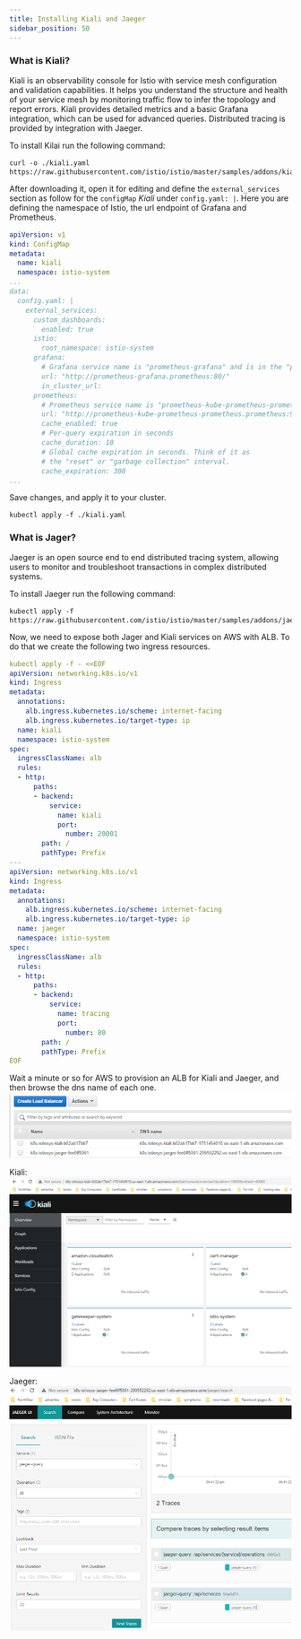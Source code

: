 ```yaml
---
title: Installing Kiali and Jaeger
sidebar_position: 50
---
```


### What is Kiali?
Kiali is an observability console for Istio with service mesh configuration and validation capabilities. It helps you understand the structure and health of your service mesh by monitoring traffic flow to infer the topology and report errors. Kiali provides detailed metrics and a basic Grafana integration, which can be used for advanced queries. Distributed tracing is provided by integration with Jaeger.

To install Kilai run the following command:
```shell
curl -o ./kiali.yaml https://raw.githubusercontent.com/istio/istio/master/samples/addons/kiali.yaml
```

After downloading it, open it for editing and define the `external_services` section as follow for the `configMap` *Kiali* under `config.yaml: |`. Here you are defining the namespace of Istio, the url endpoint of Grafana and Prometheus.

```yaml
apiVersion: v1
kind: ConfigMap
metadata:
  name: kiali
  namespace: istio-system
...
data:
  config.yaml: |
    external_services:
      custom_dashboards:
        enabled: true
      istio:
        root_namespace: istio-system
      grafana:
        # Grafana service name is "prometheus-grafana" and is in the "prometheus" namespace, running on port 80.   
        url: "http://prometheus-grafana.prometheus:80/"
        in_cluster_url:        
      prometheus:
        # Prometheus service name is "prometheus-kube-prometheus-prometheus" and is in the "prometheus" namespace, running on port 9090. 
        url: "http://prometheus-kube-prometheus-prometheus.prometheus:9090/"   
        cache_enabled: true
        # Per-query expiration in seconds
        cache_duration: 10
        # Global cache expiration in seconds. Think of it as
        # the "reset" or "garbage collection" interval.
        cache_expiration: 300   
...
```
Save changes, and apply it to your cluster.
```shell
kubectl apply -f ./kiali.yaml
```

### What is Jager?
Jaeger is an open source end to end distributed tracing system, allowing users to monitor and troubleshoot transactions in complex distributed systems.

To install Jaeger run the following command:
```shell
kubectl apply -f https://raw.githubusercontent.com/istio/istio/master/samples/addons/jaeger.yaml
```

Now, we need to expose both Jager and Kiali services on AWS with ALB. To do that we create the following two ingress resources.
```yaml
kubectl apply -f - <<EOF
apiVersion: networking.k8s.io/v1
kind: Ingress
metadata:
  annotations:
    alb.ingress.kubernetes.io/scheme: internet-facing
    alb.ingress.kubernetes.io/target-type: ip
  name: kiali
  namespace: istio-system
spec:
  ingressClassName: alb
  rules:
  - http:
      paths:
      - backend:
          service:
            name: kiali
            port:
              number: 20001
        path: /
        pathType: Prefix
---
apiVersion: networking.k8s.io/v1
kind: Ingress
metadata:
  annotations:
    alb.ingress.kubernetes.io/scheme: internet-facing
    alb.ingress.kubernetes.io/target-type: ip
  name: jaeger
  namespace: istio-system
spec:
  ingressClassName: alb
  rules:
  - http:
      paths:
      - backend:
          service:
            name: tracing
            port:
              number: 80
        path: /
        pathType: Prefix
EOF
```

Wait a minute or so for AWS to provision an ALB for Kiali and Jaeger, and then browse the dns name of each one.
![kiali-jaeger-lb](../assets/kiali-jaeger-lb.png)

Kiali:
![kiali](../assets/kiali.png)


Jaeger:
![jaeger](../assets/jaeger.png)
